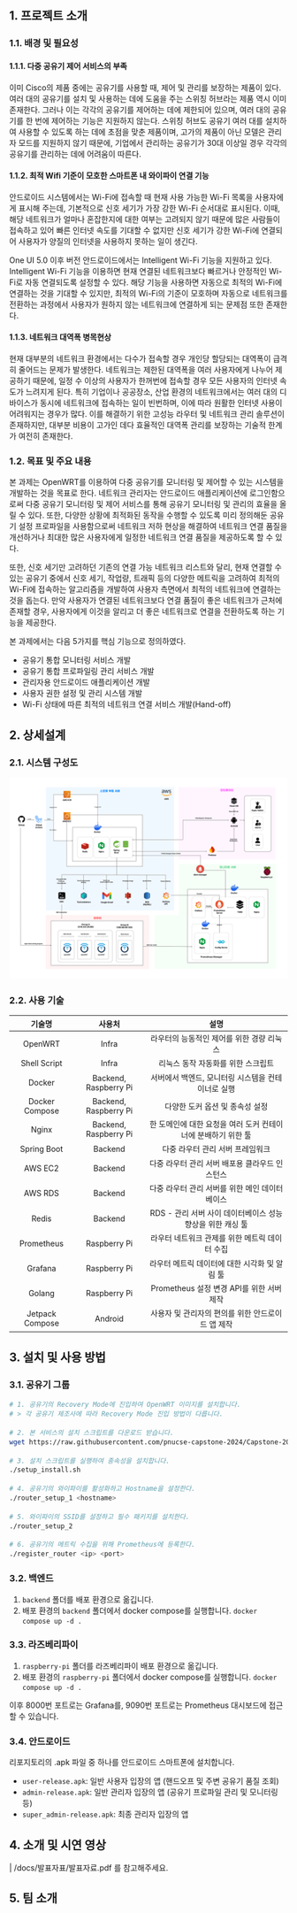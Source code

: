 ## 1. 프로젝트 소개
### 1.1. 배경 및 필요성
#### 1.1.1. 다중 공유기 제어 서비스의 부족
 이미 Cisco의 제품 중에는 공유기를 사용할 때, 제어 및 관리를 보장하는 제품이 있다. 여러 대의 공유기를 설치 및 사용하는 데에 도움을 주는 스위칭 허브라는 제품 역시 이미 존재한다. 그러나 이는 각각의 공유기를 제어하는 데에 제한되어 있으며, 여러 대의 공유기를 한 번에 제어하는 기능은 지원하지 않는다. 스위칭 허브도 공유기 여러 대를 설치하여 사용할 수 있도록 하는 데에 초점을 맞춘 제품이며, 고가의 제품이 아닌 모델은 관리자 모드를 지원하지 않기 때문에, 기업에서 관리하는 공유기가 30대 이상일 경우 각각의 공유기를 관리하는 데에 어려움이 따른다.

#### 1.1.2. 최적 Wifi 기준이 모호한 스마트폰 내 와이파이 연결 기능
안드로이드 시스템에서는 Wi-Fi에 접속할 때 현재 사용 가능한 Wi-Fi 목록을 사용자에게 표시해 주는데, 기본적으로 신호 세기가 가장 강한 Wi-Fi 순서대로 표시된다. 이때, 해당 네트워크가 얼마나 혼잡한지에 대한 여부는 고려되지 않기 때문에 많은 사람들이 접속하고 있어 빠른 인터넷 속도를 기대할 수 없지만 신호 세기가 강한 Wi-Fi에 연결되어 사용자가 양질의 인터넷을 사용하지 못하는 일이 생긴다.

One UI 5.0 이후 버전 안드로이드에서는 Intelligent Wi-Fi 기능을 지원하고 있다. Intelligent Wi-Fi 기능을 이용하면 현재 연결된 네트워크보다 빠르거나 안정적인 Wi-Fi로 자동 연결되도록 설정할 수 있다. 해당 기능을 사용하면 자동으로 최적의 Wi-Fi에 연결하는 것을 기대할 수 있지만, 최적의 Wi-Fi의 기준이 모호하며 자동으로 네트워크를 전환하는 과정에서 사용자가 원하지 않는 네트워크에 연결하게 되는 문제점 또한 존재한다.

#### 1.1.3. 네트워크 대역폭 병목현상
현재 대부분의 네트워크 환경에서는 다수가 접속할 경우 개인당 할당되는 대역폭이 급격히 줄어드는 문제가 발생한다. 네트워크는 제한된 대역폭을 여러 사용자에게 나누어 제공하기 때문에, 일정 수 이상의 사용자가 한꺼번에 접속할 경우 모든 사용자의 인터넷 속도가 느려지게 된다. 특히 기업이나 공공장소, 산업 환경의 네트워크에서는 여러 대의 디바이스가 동시에 네트워크에 접속하는 일이 빈번하며, 이에 따라 원활한 인터넷 사용이 어려워지는 경우가 많다. 이를 해결하기 위한 고성능 라우터 및 네트워크 관리 솔루션이 존재하지만, 대부분 비용이 고가인 데다 효율적인 대역폭 관리를 보장하는 기술적 한계가 여전히 존재한다.

### 1.2. 목표 및 주요 내용
본 과제는 OpenWRT를 이용하여 다중 공유기를 모니터링 및 제어할 수 있는 시스템을 개발하는 것을 목표로 한다. 네트워크 관리자는 안드로이드 애플리케이션에 로그인함으로써 다중 공유기 모니터링 및 제어 서비스를 통해 공유기 모니터링 및 관리의 효율을 올릴 수 있다. 또한, 다양한 상황에 최적화된 동작을 수행할 수 있도록 미리 정의해둔 공유기 설정 프로파일을 사용함으로써 네트워크 저하 현상을 해결하여 네트워크 연결 품질을 개선하거나 최대한 많은 사용자에게 일정한 네트워크 연결 품질을 제공하도록 할 수 있다. 

또한, 신호 세기만 고려하던 기존의 연결 가능 네트워크 리스트와 달리, 현재 연결할 수 있는 공유기 중에서 신호 세기, 작업량, 트래픽 등의 다양한 메트릭을 고려하여 최적의 Wi-Fi에 접속하는 알고리즘을 개발하여 사용자 측면에서 최적의 네트워크에 연결하는 것을 돕는다. 만약 사용자가 연결된 네트워크보다 연결 품질이 좋은 네트워크가 근처에 존재할 경우, 사용자에게 이것을 알리고 더 좋은 네트워크로 연결을 전환하도록 하는 기능을 제공한다.

본 과제에서는 다음 5가지를 핵심 기능으로 정의하였다.
- 공유기 통합 모니터링 서비스 개발
- 공유기 통합 프로파일링 관리 서비스 개발
- 관리자용 안드로이드 애플리케이션 개발
- 사용자 권한 설정 및 관리 시스템 개발 
- Wi-Fi 상태에 따른 최적의 네트워크 연결 서비스 개발(Hand-off)

## 2. 상세설계
### 2.1. 시스템 구성도
![diagram](images/01-grad-project-diagram.png)

### 2.2. 사용 기술
| 기술명  | 사용처  | 설명 |
|:-:|:-:|:-:|
| OpenWRT  | Infra  | 라우터의 능동적인 제어를 위한 경량 리눅스 |
| Shell Script  | Infra  | 리눅스 동작 자동화를 위한 스크립트 |
| Docker  | Backend, Raspberry Pi  | 서버에서 백엔드, 모니터링 시스템을 컨테이너로 실행 |
| Docker Compose | Backend, Raspberry Pi  | 다양한 도커 옵션 및 종속성 설정 |
| Nginx  | Backend, Raspberry Pi  | 한 도메인에 대한 요청을 여러 도커 컨테이너에 분배하기 위한 툴 |
| Spring Boot  | Backend  | 다중 라우터 관리 서버 프레임워크 |
| AWS EC2  | Backend  | 다중 라우터 관리 서버 배포용 클라우드 인스턴스 |
| AWS RDS  | Backend  | 다중 라우터 관리 서버를 위한 메인 데이터베이스 |
| Redis  | Backend  | RDS - 관리 서버 사이 데이터베이스 성능 향상을 위한 캐싱 툴 |
| Prometheus  | Raspberry Pi  | 라우터 네트워크 관제를 위한 메트릭 데이터 수집 |
| Grafana  | Raspberry Pi  | 라우터 메트릭 데이터에 대한 시각화 및 알림 툴 |
| Golang  | Raspberry Pi  | Prometheus 설정 변경 API를 위한 서버 제작 |
| Jetpack Compose  | Android  | 사용자 및 관리자의 편의를 위한 안드로이드 앱 제작 |


## 3. 설치 및 사용 방법
### 3.1. 공유기 그룹
```bash
# 1. 공유기의 Recovery Mode에 진입하여 OpenWRT 이미지를 설치합니다.
# > 각 공유기 제조사에 따라 Recovery Mode 진입 방법이 다릅니다.

# 2. 본 서비스의 설치 스크립트를 다운로드 받습니다.
wget https://raw.githubusercontent.com/pnucse-capstone-2024/Capstone-2024-team-31/refs/heads/main/infra/setup_install -O ./setup_install.sh

# 3. 설치 스크립트를 실행하여 종속성을 설치합니다.
./setup_install.sh

# 4. 공유기의 와이파이를 활성화하고 Hostname을 설정한다.
./router_setup_1 <hostname>

# 5. 와이파이의 SSID를 설정하고 필수 패키지를 설치한다.
./router_setup_2

# 6. 공유기의 메트릭 수집을 위해 Prometheus에 등록한다.
./register_router <ip> <port>
```

### 3.2. 백엔드
1. `backend` 폴더를 배포 환경으로 옮깁니다.
2. 배포 환경의 `backend` 폴더에서 docker compose를 실행합니다.
```docker compose up -d .```

### 3.3. 라즈베리파이
1. `raspberry-pi` 폴더를 라즈베리파이 배포 환경으로 옮깁니다.
2. 배포 환경의 `raspberry-pi` 폴더에서 docker compose를 실행합니다.
```docker compose up -d .```

이후 8000번 포트로는 Grafana를, 9090번 포트로는 Prometheus 대시보드에 접근할 수 있습니다. 

### 3.4. 안드로이드
리포지토리의 .apk 파일 중 하나를 안드로이드 스마트폰에 설치합니다.
- `user-release.apk`: 일반 사용자 입장의 앱 (핸드오프 및 주변 공유기 품질 조회)
- `admin-release.apk`: 일반 관리자 입장의 앱 (공유기 프로파일 관리 및 모니터링 등)
- `super_admin-release.apk`: 최종 관리자 입장의 앱 

## 4. 소개 및 시연 영상
| /docs/발표자표/발표자료.pdf 를 참고해주세요.

## 5. 팀 소개
